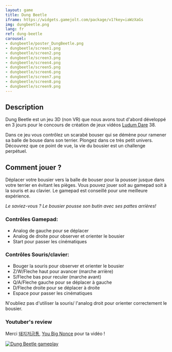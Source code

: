 ```yaml
---
layout: game
title: Dung Beetle
iframe: https://widgets.gamejolt.com/package/v1?key=iaWzXaGs
img: dungbeetle.png
lang: fr
ref: dung-beetle
carousel:
- dungbeetle/poster_DungBeetle.png
- dungbeetle/screen1.png
- dungbeetle/screen2.png
- dungbeetle/screen3.png
- dungbeetle/screen4.png
- dungbeetle/screen5.png
- dungbeetle/screen6.png
- dungbeetle/screen7.png
- dungbeetle/screen8.png
- dungbeetle/screen9.png
---
```


## Description

Dung Beetle est un jeu 3D (non VR) que nous avons tout d'abord développé en 3 jours pour le concours de création de jeux vidéos [Ludum Dare](http://ldjam.com/) 38. 

Dans ce jeu vous contrôlez un scarabé bouser qui se démène pour ramener sa balle de bouse dans son terrier.
Plongez dans ce très petit univers. Découvrez que ce point de vue, la vie du bousier est un challenge perpétuel.

<div id="carousel"></div>

## Comment jouer ?

Déplacer votre bousier vers la balle de bouser pour la pousser jusque dans votre terrier en évitant les pièges.
Vous pouvez jouer soit au gamepad soit à la souris et au clavier. Le gamepad est conseillé pour une meilleure expérience.

<i>Le saviez-vous ? Le bousier pousse son butin avec ses pattes arrières!</i>

### Contrôles Gamepad:
- Analog de gauche pour se déplacer
- Analog de droite pour observer et orienter le bousier
- Start pour passer les cinématiques

### Contrôles Souris/clavier:
- Bouger la souris pour observer et orienter le bousier
- Z/W/Fleche haut pour avancer (marche arrière)
- S/Fleche bas pour reculer (marche avant)
- Q/A/Fleche gauche pour se déplacer à gauche
- D/Fleche droite pour se déplacer à droite
- Espace pour passer les cinématiques

N'oubliez pas d'utiliser la souris/ l'analog droit pour orienter correctement le bousier.

### Youtuber's review
Merci [돼지저금통](https://www.youtube.com/watch?v=IOgFvfAP0vA), [You Big Nonce](https://www.youtube.com/watch?v=v0ZF_StPIds&t=126s) pour ta vidéo ! 

[![Dung Beetle gameplay](https://img.youtube.com/vi/IOgFvfAP0vA/0.jpg)](https://www.youtube.com/watch?v=IOgFvfAP0vA)